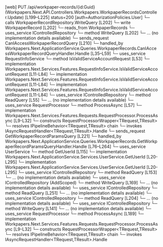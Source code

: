 [web] PUT /api/workpaper-records/{id:Guid}  (Workpapers.Next.API.Controllers.Workpapers.WorkpaperRecordsController.Update)  [L199–L225] status=200 [auth=AuthorizationPolicies.User]
  └─ calls WorkpaperRecordRepository.WriteQuery [L202]
  └─ write WorkpaperRecord [L202]
    └─ reads_from WorkpaperRecords
  └─ uses_service IControlledRepository<WorkpaperRecord>
    └─ method WriteQuery [L202]
      └─ ... (no implementation details available)
  └─ sends_request CanIAccessWorkpaperRecordQuery [L210]
    └─ handled_by Workpapers.Next.ApplicationService.Queries.WorkpaperRecords.CanIAccessWorkpaperRecordQueryHandler.Handle [L35–L59]
      └─ uses_service RequestInfoService
        └─ method IsValidServiceAccountRequest [L53]
          └─ implementation Workpapers.Next.Services.Features.RequestInfoService.IsValidServiceAccountRequest [L11-L84]
          └─ implementation Workpapers.Next.Services.Features.RequestInfoService.IsValidServiceAccountRequest [L11-L84]
          └─ implementation Workpapers.Next.Services.Features.RequestInfoService.IsValidServiceAccountRequest [L11-L84]
      └─ uses_service IControlledRepository<WorkpaperRecord>
        └─ method ReadQuery [L55]
          └─ ... (no implementation details available)
      └─ uses_service RequestProcessor
        └─ method ProcessAsync [L57]
          └─ implementation Workpapers.Next.Services.Features.Requests.RequestProcessor.ProcessAsync [L9-L32]
            └─ constructs RequestProcessorWrapper<TRequest,TResult>
            └─ resolves IPipelineBehavior<TRequest,TResult> chain
            └─ invokes IAsyncRequestHandler<TRequest,TResult>.Handle
  └─ sends_request GetWorkpaperRecordParamsQuery [L221]
    └─ handled_by Workpapers.Next.ApplicationService.Queries.WorkpaperRecords.GetWorkpaperRecordParamsQueryHandler.Handle [L76–L264]
      └─ uses_service UserService
        └─ method GetUserId [L115]
          └─ implementation Workpapers.Next.ApplicationService.Services.UserService.GetUserId [L20-L295]
          └─ implementation Workpapers.Next.ApplicationService.Services.UserService.GetUserId [L20-L295]
      └─ uses_service IControlledRepository<Binder>
        └─ method ReadQuery [L153]
          └─ ... (no implementation details available)
      └─ uses_service IControlledRepository<RecordStatus> (AddScoped)
        └─ method WriteQuery [L169]
          └─ ... (no implementation details available)
      └─ uses_service IControlledRepository<SourceAccount>
        └─ method ReadQuery [L251]
          └─ ... (no implementation details available)
      └─ uses_service IControlledRepository<WorkpaperRecordTemplate>
        └─ method ReadQuery [L204]
          └─ ... (no implementation details available)
      └─ uses_service IControlledRepository<Worksheet>
        └─ method WriteQuery [L141]
          └─ ... (no implementation details available)
      └─ uses_service RequestProcessor
        └─ method ProcessAsync [L189]
          └─ implementation Workpapers.Next.Services.Features.Requests.RequestProcessor.ProcessAsync [L9-L32]
            └─ constructs RequestProcessorWrapper<TRequest,TResult>
            └─ resolves IPipelineBehavior<TRequest,TResult> chain
            └─ invokes IAsyncRequestHandler<TRequest,TResult>.Handle

